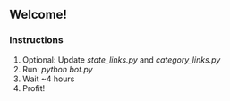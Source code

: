 ## Welcome!

### Instructions

1. Optional: Update *state_links.py* and *category_links.py*
1. Run: *python bot.py*
1. Wait ~4 hours
1. Profit!
